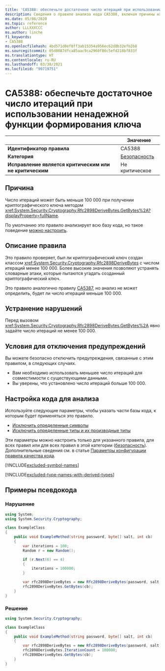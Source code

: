 ```yaml
---
title: 'CA5388: обеспечьте достаточное число итераций при использовании ненадежной функции формирования ключа (анализ кода)'
description: Сведения о правиле анализа кода CA5388, включая причины нарушений и способы их устранения, а также условия отключения правила.
ms.date: 05/08/2020
ms.topic: reference
author: LLLXXXCCC
ms.author: linche
f1_keywords:
- CA5388
ms.openlocfilehash: 4bd571d0ef8ff3ab15354a956ec62d8b32efb2b8
ms.sourcegitcommit: 05d0087dfca85aac9ca2960f86c5efd218bf833f
ms.translationtype: HT
ms.contentlocale: ru-RU
ms.lasthandoff: 03/30/2021
ms.locfileid: "99719751"
---
```

# <a name="ca5388-ensure-sufficient-iteration-count-when-using-weak-key-derivation-function"></a>CA5388: обеспечьте достаточное число итераций при использовании ненадежной функции формирования ключа

| | Значение |
|-|-|
| **Идентификатор правила** |CA5388|
| **Категория** |[Безопасность](security-warnings.md)|
| **Исправление является критическим или не критическим** |Не критическое|

## <a name="cause"></a>Причина

Число итераций может быть меньше 100 000 при получении криптографического ключа методом <xref:System.Security.Cryptography.Rfc2898DeriveBytes.GetBytes%2A?displayProperty=fullName>.

По умолчанию это правило анализирует всю базу кода, но такое поведение [можно настроить](#configure-code-to-analyze).

## <a name="rule-description"></a>Описание правила

Это правило проверяет, был ли криптографический ключ создан классом <xref:System.Security.Cryptography.Rfc2898DeriveBytes> с числом итераций менее 100 000. Более высокие значения позволяют устранять словарные атаки, которые пытаются угадать созданный криптографический ключ.

Это правило аналогично правилу [CA5387](ca5387.md), но анализ не может определить, будет ли число итераций меньше 100 000.

## <a name="how-to-fix-violations"></a>Устранение нарушений

Перед вызовом <xref:System.Security.Cryptography.Rfc2898DeriveBytes.GetBytes%2A> явно задайте число итераций не менее 100 000.

## <a name="when-to-suppress-warnings"></a>Условия для отключения предупреждений

Вы можете безопасно отключить предупреждения, связанные с этим правилом, в следующих случаях.

- Вам необходимо использовать меньшее число итераций для совместимости с существующими данными.
- Вы уверены, что установлено число итераций больше 100 000.

## <a name="configure-code-to-analyze"></a>Настройка кода для анализа

Используйте следующие параметры, чтобы указать части базы кода, к которым будет применяться это правило.

- [Исключить определенные символы](#exclude-specific-symbols)
- [Исключить определенные типы и их производные типы](#exclude-specific-types-and-their-derived-types)

Эти параметры можно настроить только для указанного правила, для всех правил или для всех правил в этой категории ([безопасность](security-warnings.md)). Дополнительные сведения см. в статье [Параметры конфигурации правила качества кода](../code-quality-rule-options.md).

[!INCLUDE[excluded-symbol-names](~/includes/code-analysis/excluded-symbol-names.md)]

[!INCLUDE[excluded-type-names-with-derived-types](~/includes/code-analysis/excluded-type-names-with-derived-types.md)]

## <a name="pseudo-code-examples"></a>Примеры псевдокода

### <a name="violation"></a>Нарушение

```csharp
using System;
using System.Security.Cryptography;

class ExampleClass
{
    public void ExampleMethod(string password, byte[] salt, int cb)
    {
        var iterations = 100;
        Random r = new Random();

        if (r.Next(6) == 4)
        {
            iterations = 100000;
        }

        var rfc2898DeriveBytes = new Rfc2898DeriveBytes(password, salt, iterations);
        rfc2898DeriveBytes.GetBytes(cb);
    }
}
```

### <a name="solution"></a>Решение

```csharp
using System.Security.Cryptography;

class ExampleClass
{
    public void ExampleMethod(string password, byte[] salt, int cb)
    {
        var rfc2898DeriveBytes = new Rfc2898DeriveBytes(password, salt);
        rfc2898DeriveBytes.IterationCount = 100000;
        rfc2898DeriveBytes.GetBytes(cb);
    }
}
```
